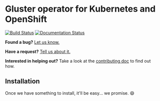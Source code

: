 # Gluster operator for Kubernetes and OpenShift

[![Build Status](https://travis-ci.org/gluster/anthill.svg?branch=master)](https://travis-ci.org/gluster/anthill)
[![Documentation Status](https://readthedocs.org/projects/gluster-anthill/badge/?version=latest)](http://gluster-anthill.readthedocs.io/)
<!-- Badges: TravisCI, CentOS CI, Coveralls, GoDoc, GoReport, ReadTheDocs -->

**Found a bug?** [Let us know.](https://github.com/gluster/operator/issues/new?template=bug_report.md)

**Have a request?** [Tell us about it.](https://github.com/gluster/operator/issues/new?template=feature_request.md)

**Interested in helping out?** Take a look at the [contributing
doc](CONTRIBUTING.md) to find out how.

## Installation

Once we have something to install, it'll be easy... we promise. :smile:
